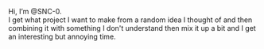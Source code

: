 Hi, I’m @SNC-0.</br>
I get what project I want to make from a random idea I thought of and then combining it with something I don't understand then mix it up a bit and I get an interesting but annoying time.
